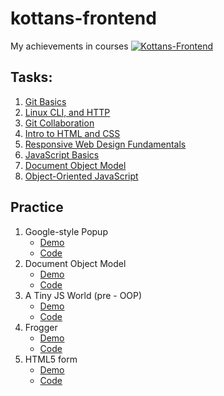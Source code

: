 # kottans-frontend

My achievements in courses [![Kottans-Frontend][icon-kottans]][kottans-frontend]

## Tasks: 
1. [Git Basics](task_git_and_github/git_and_github.md)
2. [Linux CLI, and HTTP](task_linux_cli/linux_cli.md)
3. [Git Collaboration](task_git_collaboration/git_collaboration.md)
4. [Intro to HTML and CSS](task_html_css_intro/html_css_intro.md)
5. [Responsive Web Design Fundamentals](task_responsive_web_design/task_responsive_web_design.md)
6. [JavaScript Basics](task_js_basics/task_js_basics.md)
7. [Document Object Model](task_js_dom/task_js_dom.md)
8. [Object-Oriented JavaScript](task_js_oop/task_js_oop.md)

## Practice
1. Google-style Popup
   - [Demo](https://madmaxwmfu.github.io/g00gle-p0pup/)
   - [Code](https://github.com/madmaxWMFU/g00gle-p0pup)
2. Document Object Model
   - [Demo](https://madmaxwmfu.github.io/dom-marvel/)
   - [Code](https://github.com/madmaxWMFU/dom-marvel)
3. A Tiny JS World (pre - OOP)
   - [Demo](https://madmaxwmfu.github.io/a-tiny-JS-world/)
   - [Code](https://github.com/madmaxwmfu/a-tiny-JS-world/blob/gh-pages/index.js)
4. Frogger
   - [Demo](https://madmaxwmfu.github.io/frogger_game/)
   - [Code](https://github.com/madmaxWMFU/frogger_game)
5. HTML5 form
   - [Demo](https://madmaxwmfu.github.io/html5-forms/)
   - [Code](https://github.com/madmaxWMFU/html5-forms)































[icon-kottans]: https://img.shields.io/badge/%3D(%5E.%5E)%3D-frontend-yellow.svg
[kottans-frontend]: https://github.com/kottans/frontend
